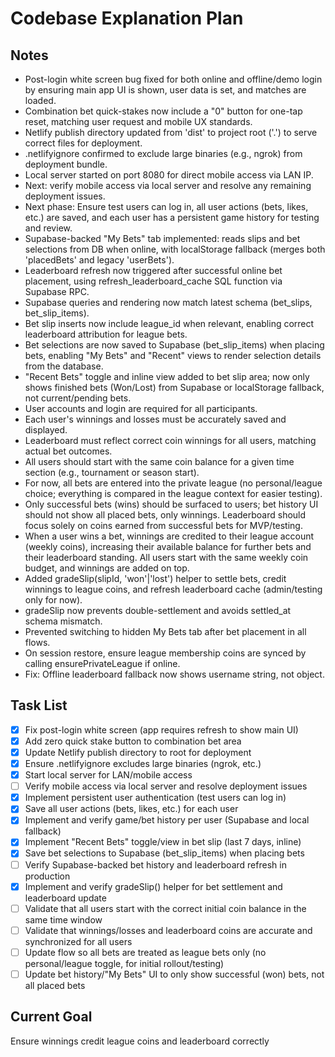 # Codebase Explanation Plan

## Notes
- Post-login white screen bug fixed for both online and offline/demo login by ensuring main app UI is shown, user data is set, and matches are loaded.
- Combination bet quick-stakes now include a "0" button for one-tap reset, matching user request and mobile UX standards.
- Netlify publish directory updated from 'dist' to project root ('.') to serve correct files for deployment.
- .netlifyignore confirmed to exclude large binaries (e.g., ngrok) from deployment bundle.
- Local server started on port 8080 for direct mobile access via LAN IP.
- Next: verify mobile access via local server and resolve any remaining deployment issues.
- Next phase: Ensure test users can log in, all user actions (bets, likes, etc.) are saved, and each user has a persistent game history for testing and review.
- Supabase-backed "My Bets" tab implemented: reads slips and bet selections from DB when online, with localStorage fallback (merges both 'placedBets' and legacy 'userBets').
- Leaderboard refresh now triggered after successful online bet placement, using refresh_leaderboard_cache SQL function via Supabase RPC.
- Supabase queries and rendering now match latest schema (bet_slips, bet_slip_items).
- Bet slip inserts now include league_id when relevant, enabling correct leaderboard attribution for league bets.
- Bet selections are now saved to Supabase (bet_slip_items) when placing bets, enabling "My Bets" and "Recent" views to render selection details from the database.
- "Recent Bets" toggle and inline view added to bet slip area; now only shows finished bets (Won/Lost) from Supabase or localStorage fallback, not current/pending bets.
- User accounts and login are required for all participants.
- Each user's winnings and losses must be accurately saved and displayed.
- Leaderboard must reflect correct coin winnings for all users, matching actual bet outcomes.
- All users should start with the same coin balance for a given time section (e.g., tournament or season start).
- For now, all bets are entered into the private league (no personal/league choice; everything is compared in the league context for easier testing).
- Only successful bets (wins) should be surfaced to users; bet history UI should not show all placed bets, only winnings. Leaderboard should focus solely on coins earned from successful bets for MVP/testing.
- When a user wins a bet, winnings are credited to their league account (weekly coins), increasing their available balance for further bets and their leaderboard standing. All users start with the same weekly coin budget, and winnings are added on top.
- Added gradeSlip(slipId, 'won'|'lost') helper to settle bets, credit winnings to league coins, and refresh leaderboard cache (admin/testing only for now).
- gradeSlip now prevents double-settlement and avoids settled_at schema mismatch.
- Prevented switching to hidden My Bets tab after bet placement in all flows.
- On session restore, ensure league membership coins are synced by calling ensurePrivateLeague if online.
- Fix: Offline leaderboard fallback now shows username string, not object.

## Task List
- [x] Fix post-login white screen (app requires refresh to show main UI)
- [x] Add zero quick stake button to combination bet area
- [x] Update Netlify publish directory to root for deployment
- [x] Ensure .netlifyignore excludes large binaries (ngrok, etc.)
- [x] Start local server for LAN/mobile access
- [ ] Verify mobile access via local server and resolve deployment issues
- [x] Implement persistent user authentication (test users can log in)
- [x] Save all user actions (bets, likes, etc.) for each user
- [x] Implement and verify game/bet history per user (Supabase and local fallback)
- [x] Implement "Recent Bets" toggle/view in bet slip (last 7 days, inline)
- [x] Save bet selections to Supabase (bet_slip_items) when placing bets
- [ ] Verify Supabase-backed bet history and leaderboard refresh in production
- [x] Implement and verify gradeSlip() helper for bet settlement and leaderboard update
- [ ] Validate that all users start with the correct initial coin balance in the same time window
- [ ] Validate that winnings/losses and leaderboard coins are accurate and synchronized for all users
- [ ] Update flow so all bets are treated as league bets only (no personal/league toggle, for initial rollout/testing)
- [ ] Update bet history/"My Bets" UI to only show successful (won) bets, not all placed bets

## Current Goal
Ensure winnings credit league coins and leaderboard correctly